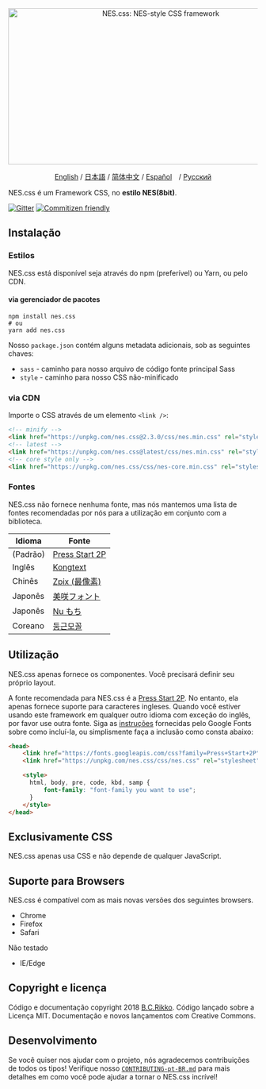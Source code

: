 <div align="center">
  <a href="https://nostalgic-css.github.io/NES.css/" target="_blank"><img src="https://user-images.githubusercontent.com/5305599/49061716-da649680-f254-11e8-9a89-d95a7407ec6a.png" alt="NES.css: NES-style  CSS framework" style="max-width: 100%;" width="600" height="315"></a>

  <a href="README.md">English</a> / <a href=".github/README-jp.md">日本語</a> / <a href="README-zh-CN.md">简体中文</a> / <a href=".github/README-es.md">Español</a>　/ <a href=".github/README-ru.md">Русский</a>
</div>

NES.css é um Framework CSS, no **estilo NES(8bit)**.

[![Gitter][gitter-badge]][gitter] [![Commitizen friendly][commitizen-badge]][commitizen]

## Instalação

### Estilos

NES.css está disponível seja através do npm (preferível) ou Yarn, ou pelo CDN.

#### via gerenciador de pacotes

```shell
npm install nes.css
# ou
yarn add nes.css
```

Nosso `package.json` contém alguns metadata adicionais, sob as seguintes chaves:
* `sass` - caminho para nosso arquivo de código fonte principal Sass
* `style` - caminho para nosso CSS não-minificado

### via CDN

Importe o CSS através de um elemento `<link />`:

```html
<!-- minify -->
<link href="https://unpkg.com/nes.css@2.3.0/css/nes.min.css" rel="stylesheet" />
<!-- latest -->
<link href="https://unpkg.com/nes.css@latest/css/nes.min.css" rel="stylesheet" />
<!-- core style only -->
<link href="https://unpkg.com/nes.css/css/nes-core.min.css" rel="stylesheet" />
```

### Fontes

NES.css não fornece nenhuma fonte, mas nós mantemos uma lista de fontes recomendadas por nós para a utilização em conjunto com a biblioteca.

| Idioma   | Fonte                                                              |
| -------- | ------------------------------------------------------------------ |
| (Padrão) | [Press Start 2P](https://fonts.google.com/specimen/Press+Start+2P) |
| Inglês   | [Kongtext](https://www.dafont.com/kongtext.font)                   |
| Chinês   | [Zpix (最像素)](https://github.com/SolidZORO/zpix-pixel-font)      |
| Japonês  | [美咲フォント](http://littlelimit.net/misaki.htm)                  |
| Japonês  | [Nu もち](http://kokagem.sakura.ne.jp/font/mochi/)                 |
| Coreano  | [둥근모꼴](http://cactus.tistory.com/193)                           |

## Utilização

NES.css apenas fornece os componentes. Você precisará definir seu próprio layout.

A fonte recomendada para NES.css é a [Press Start 2P][press-start-2p-font]. No entanto, ela apenas fornece suporte para caracteres ingleses. Quando você estiver usando este framework em qualquer outro idioma com exceção do inglês, por favor use outra fonte. Siga as [instruções][google-fonts-guide] fornecidas pelo Google Fonts sobre como incluí-la, ou simplismente faça a inclusão como consta abaixo:

```html
<head>
    <link href="https://fonts.googleapis.com/css?family=Press+Start+2P" rel="stylesheet">
    <link href="https://unpkg.com/nes.css/css/nes.css" rel="stylesheet" />

    <style>
      html, body, pre, code, kbd, samp {
          font-family: "font-family you want to use";
      }
    </style>
</head>
```

## Exclusivamente CSS

NES.css apenas usa CSS e não depende de qualquer JavaScript.

## Suporte para Browsers

NES.css é compatível com as mais novas versões dos seguintes browsers.
* Chrome
* Firefox
* Safari

Não testado
* IE/Edge

## Copyright e licença

Código e documentação copyright 2018 [B.C.Rikko](https://github.com/BcRikko). Código lançado sobre a Licença MIT. Documentação e novos lançamentos com Creative Commons.

## Desenvolvimento

Se você quiser nos ajudar com o projeto, nós agradecemos contribuições de todos os tipos! Verifique nosso [`CONTRIBUTING-pt-BR.md`][contributing-document] para mais detalhes em como você pode ajudar a tornar o NES.css incrível!





[commitizen]: http://commitizen.github.io/cz-cli/
[commitizen-badge]: https://img.shields.io/badge/commitizen-friendly-brightgreen.svg
[contributing-document]: ./CONTRIBUTING-pt-BR.md
[gitter]: https://gitter.im/nostalgic-css/Lobby
[gitter-badge]: https://img.shields.io/gitter/room/nostalgic-css/Lobby.svg
[google-fonts-guide]: https://developers.google.com/fonts/docs/getting_started
[press-start-2p-font]: https://fonts.google.com/specimen/Press+Start+2P?selection.family=Press+Start+2P
